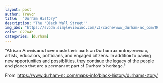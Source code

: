 ```yaml
---
layout: post
author: Trevor
title:  "Durham History"
description: "The 'Black Wall Street'"
img_abs: "https://svcdn.simpleviewinc.com/v3/cache/www_durham-nc_com/0C2E5B894507920AC28A711B98D2B260.jpg"
color: 827a4b
categories: [durham]
---
```



"African Americans have made their mark on Durham as entrepreneurs, artists, educators, politicians, and engaged citizens. In addition to paving new opportunities and possibilities, they continue the legacy of the people and places that are a permanent part of Durham's heritage." 

From: <https://www.durham-nc.com/maps-info/black-history/durhams-story/>
